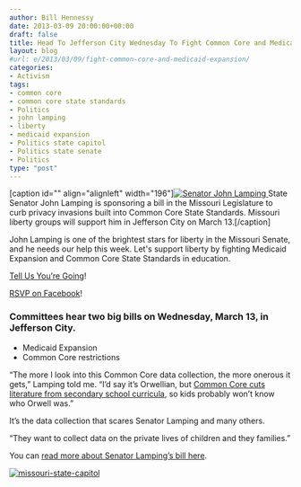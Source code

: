 ```yaml
---
author: Bill Hennessy
date: 2013-03-09 20:00:00+00:00
draft: false
title: Head To Jefferson City Wednesday To Fight Common Core and Medicaid Expansion
layout: blog
#url: e/2013/03/09/fight-common-core-and-medicaid-expansion/
categories:
- Activism
tags:
- common core
- common core state standards
- Politics
- john lamping
- liberty
- medicaid expansion
- Politics state capitol
- Politics state senate
- Politics
type: "post"
---
```


[caption id="" align="alignleft" width="196"][![Senator John Lamping](https://hennessysview.com/wp-content/uploads/2013/03/JohnLamping_thumb.jpg)
](https://hennessysview.com/wp-content/uploads/2013/03/JohnLamping.jpg) State Senator John Lamping is sponsoring a bill in the Missouri Legislature to curb privacy invasions built into Common Core State Standards. Missouri liberty groups will support him in Jefferson City on March 13.[/caption]

John Lamping is one of the brightest stars for liberty in the Missouri Senate, and he needs our help this week. Let's support liberty by fighting Medicaid Expansion and Common Core State Standards in education.

[Tell Us You’re Going](https://stlouisteaparty.com/event/fight-common-core-and-medicaid-expansion-on-wednesday/)!

[RSVP on Facebook](https://www.facebook.com/events/567840323227067/)!


### Committees hear two big bills on Wednesday, March 13, in Jefferson City.





  * Medicaid Expansion
  * Common Core restrictions

“The more I look into this Common Core data collection, the more onerous it gets,” Lamping told me. “I’d say it’s Orwellian, but [Common Core cuts literature from secondary school curricula](https://hennessysview.com/2012/12/11/american-schools-replace-great-fiction-with-government-propaganda/), so kids probably won’t know who Orwell was.”

It’s the data collection that scares Senator Lamping and many others.

“They want to collect data on the private lives of children and they families.”

You can [read more about Senator Lamping’s bill here](https://ozarksfirst.com/fulltext?nxd_id=777862).

[![missouri-state-capitol](https://hennessysview.com/wp-content/uploads/2013/03/missouri-state-capitol_thumb.jpg)
](https://hennessysview.com/wp-content/uploads/2013/03/missouri-state-capitol.jpg)

